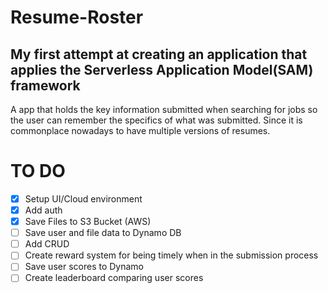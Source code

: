 # Resume-Roster
## My first attempt at creating an application that applies the Serverless Application Model(SAM) framework
A app that holds the key information submitted when searching for jobs so the user can remember the specifics of what was submitted. Since it is commonplace nowadays to have multiple versions of resumes.


# TO DO
- [x] Setup UI/Cloud environment
- [x] Add auth
- [x] Save Files to S3 Bucket (AWS)
- [ ]  Save user and file data to Dynamo DB
- [ ] Add CRUD
- [ ] Create reward system for being timely when in the submission process
- [ ] Save user scores to Dynamo
- [ ] Create leaderboard comparing user scores
